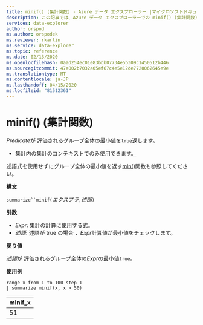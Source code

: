 ```yaml
---
title: minif() (集計関数) - Azure データ エクスプローラー |マイクロソフトドキュメント
description: この記事では、Azure データ エクスプローラーでの minif() (集計関数) について説明します。
services: data-explorer
author: orspod
ms.author: orspodek
ms.reviewer: rkarlin
ms.service: data-explorer
ms.topic: reference
ms.date: 02/13/2020
ms.openlocfilehash: 0aad254ec01e83bdb07734e5b309c1450512b446
ms.sourcegitcommit: 47a002b7032a05ef67c4e5e12de7720062645e9e
ms.translationtype: MT
ms.contentlocale: ja-JP
ms.lasthandoff: 04/15/2020
ms.locfileid: "81512361"
---
```

# <a name="minif-aggregation-function"></a>minif() (集計関数)

*Predicate*が 評価されるグループ全体の最小値を`true`返します。

* 集計内の集計のコンテキストでのみ使用できます[。](summarizeoperator.md)

述語式を使用せずにグループ全体の最小値を返す[min()](min-aggfunction.md)関数も参照してください。

**構文**

`summarize``minif(`*エクスプラ*`,`*述部*`)`

**引数**

* *Expr*: 集計の計算に使用する式。
* *述語*: 述語が true の場合 *、Expr*計算値が最小値をチェックします。

**戻り値**

*述語*が 評価されるグループ全体の*Expr*の最小値`true`。

**使用例**

```kusto
range x from 1 to 100 step 1
| summarize minif(x, x > 50)
```

|minif_x|
|---|
|51|